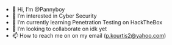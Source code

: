 - 👋 Hi, I’m @Pannyboy
- 👀 I’m interested in Cyber Security
- 🌱 I’m currently learning Penetration Testing on HackTheBox
- 💞️ I’m looking to collaborate on idk yet
- 📫 How to reach me on on my email (p.kourtis2@yahoo.com)

<!---
Pannyboy/Pannyboy is a ✨ special ✨ repository because its `README.md` (this file) appears on your GitHub profile.
You can click the Preview link to take a look at your changes.
--->
